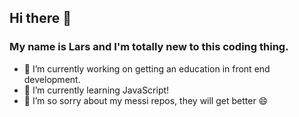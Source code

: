 ## Hi there 👋

### My name is Lars and I'm totally new to this coding thing.

- 🔭 I’m currently working on getting an education in front end development.
- 🌱 I’m currently learning JavaScript!
- 👯 I’m so sorry about my messi repos, they will get better 😄

<!--
**larstp/larstp** is a ✨ _special_ ✨ repository because its `README.md` (this file) appears on your GitHub profile.

Here are some ideas to get you started:

- 🔭 I’m currently working on ...
- 🌱 I’m currently learning ...
- 👯 I’m looking to collaborate on ...
- 🤔 I’m looking for help with ...
- 💬 Ask me about ...
- 📫 How to reach me: ...
- 😄 Pronouns: ...
- ⚡ Fun fact: ...
-->
